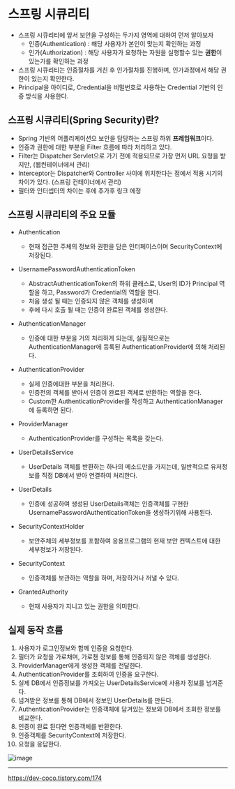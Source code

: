 # 스프링 시큐리티
* 스프링 시큐리티에 앞서 보안을 구성하는 두가지 영역에 대하여 먼저 알아보자
  * 인증(Authentication) : 해당 사용자가 본인이 맞는지 확인하는 과정
  * 인가(Authorization) : 해당 사용자가 요청하는 자원을 실행할수 있는 **권한**이 있는가를 확인하는 과정
* 스프링 시큐리티는 인증절차를 거친 후 인가절차를 진행하며, 인가과정에서 해당 권한이 있는지 확인한다.
* Principal을 아이디로, Credential을 비밀번호로 사용하는 Credential 기반의 인증 방식을 사용한다.

## 스프링 시큐리티(Spring Security)란?
* Spring 기반의 어플리케이션으 보안을 담당하는 스프링 하위 **프레임워크**이다.
* 인증과 권한에 대한 부분을 Filter 흐름에 따라 처리하고 있다.
* Filter는 Dispatcher Servlet으로 가기 전에 적용되므로 가장 먼저 URL 요청을 받지만, (웹컨테이너에서 관리)
* Interceptor는 Dispatcher와 Controller 사이에 위치한다는 점에서 적용 시기의 차이가 있다. (스프링 컨테이너에서 관리)
* 필터와 인터셉터의 차이는 후에 추가후 링크 에정

## 스프링 시큐리티의 주요 모듈
* Authentication
  * 현재 접근한 주체의 정보와 권한을 담은 인터페이스이며 SecurityContext에 저장된다.

* UsernamePasswordAuthenticationToken
  * AbstractAuthenticationToken의 하위 클래스로, User의 ID가 Principal 역할을 하고, Password가 Credential의 역할을 한다.
  * 처음 생성 될 때는 인증되지 않은 객체를 생성하며 
  * 후에 다시 호출 될 때는 인증이 완료된 객체를 생성한다.

* AuthenticationManager
  * 인증에 대한 부분을 거의 처리하게 되는데, 실질적으로는 AuthenticationManager에 등록된 AuthenticationProvider에 의해 처리된다.

* AuthenticationProvider
  * 실제 인증에대한 부분을 처리한다.
  * 인증전의 객체를 받아서 인증이 완료된 객체로 반환하는 역할을 한다.
  * Custom한 AuthenticationProvider를 작성하고 AuthenticationManager에 등록하면 된다.

* ProviderManager
  * AuthenticationProvider를 구성하는 목록을 갖는다.

* UserDetailsService
  * UserDetails 객체를 반환하는 하나의 메소드만을 가지는데, 일반적으로 유저정보를 직접 DB에서 받아 연결하여 처리한다.

* UserDetails
  * 인증에 성공하여 생성된 UserDetails객체는 인증객체를 구현한 UsernamePasswordAuthenticationToken을 생성하기위해 사용된다.

* SecurityContextHolder
  * 보안주체의 세부정보를 포함하여 응용프로그램의 현재 보안 컨텍스트에 대한 세부정보가 저장된다.

* SecurityContext
  *  인증객체를 보관하는 역할을 하며, 저장하거나 꺼낼 수 있다.

* GrantedAuthority
  *  현재 사용자가 지니고 있는 권한을 의미한다.


## 실제 동작 흐름
1. 사용자가 로그인정보와 함께 인증을 요청한다.
2. 필터가 요청을 가로채며, 가로챈 정보를 통해 인증되지 않은 객체를 생성한다.
3. ProviderManager에게 생성한 객체를 전달한다.
4. AuthenticationProvider를 조회하여 인증을 요구한다.
5. 실제 DB에서 인증정보를 가져오는 UserDetailsService에 사용자 정보를 넘겨준다.
6. 넘겨받은 정보를 통해 DB에서 정보인 UserDetails를 만든다.
7. AuthenticationProvider는 인증객체에 담겨있는 정보와 DB에서 조회한 정보를 비교한다.
8. 인증이 완료 된다면 인증객체를 반환한다.
9. 인증객체를 SecurityContext에 저장한다.
10. 요청을 응답한다.


![image](https://user-images.githubusercontent.com/108817236/210119624-aa06ac5b-0685-4558-87f2-2dab39ab5c6e.png)


---
https://dev-coco.tistory.com/174
